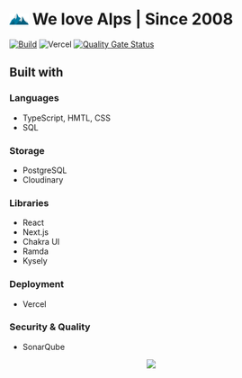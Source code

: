 # <img src="public/images/logo-icon.png" width="34" /> We love Alps | Since 2008

[![Build](https://github.com/ondrejhudek/we-love-alps/actions/workflows/build.yml/badge.svg)](https://github.com/ondrejhudek/we-love-alps/actions/workflows/build.yml)
![Vercel](https://vercelbadge.vercel.app/api/ondrejhudek/we-love-alps)
[![Quality Gate Status](https://sonarcloud.io/api/project_badges/measure?project=ondrejhudek_we-love-alps&metric=alert_status)](https://sonarcloud.io/summary/new_code?id=ondrejhudek_we-love-alps)

## Built with

### Languages

- TypeScript, HMTL, CSS
- SQL

### Storage

- PostgreSQL
- Cloudinary

### Libraries

- React
- Next.js
- Chakra UI
- Ramda
- Kysely

### Deployment

- Vercel

### Security & Quality

- SonarQube


<p align="center"><img src="https://user-images.githubusercontent.com/2676643/215293295-a46a5e65-9e27-42ba-96e3-f23aaee38508.png" width="400" /></p>
